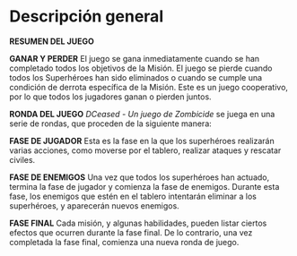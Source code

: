 # Descripción general

**RESUMEN DEL JUEGO**

**GANAR Y PERDER** El juego se gana inmediatamente cuando se han completado todos los objetivos de la Misión. El juego se pierde cuando todos los Superhéroes han sido eliminados o cuando se cumple una condición de derrota específica de la Misión. Este es un juego cooperativo, por lo que todos los jugadores ganan o pierden juntos.

**RONDA DEL JUEGO** _DCeased - Un juego de Zombicide_ se juega en una serie de rondas, que proceden de la siguiente manera:

**FASE DE JUGADOR** Esta es la fase en la que los superhéroes realizarán varias acciones, como moverse por el tablero, realizar ataques y rescatar civiles.

**FASE DE ENEMIGOS** Una vez que todos los superhéroes han actuado, termina la fase de jugador y comienza la fase de enemigos. Durante esta fase, los enemigos que estén en el tablero intentarán eliminar a los superhéroes, y aparecerán nuevos enemigos.

**FASE FINAL** Cada misión, y algunas habilidades, pueden listar ciertos efectos que ocurren durante la fase final. De lo contrario, una vez completada la fase final, comienza una nueva ronda de juego.
